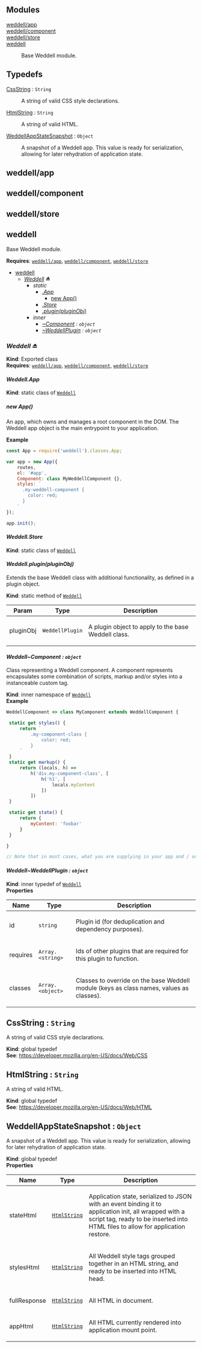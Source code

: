 ## Modules

<dl>
<dt><a href="#module_weddell/app">weddell/app</a></dt>
<dd></dd>
<dt><a href="#module_weddell/component">weddell/component</a></dt>
<dd></dd>
<dt><a href="#module_weddell/store">weddell/store</a></dt>
<dd></dd>
<dt><a href="#module_weddell">weddell</a></dt>
<dd><p>Base Weddell module.</p>
</dd>
</dl>

## Typedefs

<dl>
<dt><a href="#CssString">CssString</a> : <code>String</code></dt>
<dd><p>A string of valid CSS style declarations.</p>
</dd>
<dt><a href="#HtmlString">HtmlString</a> : <code>String</code></dt>
<dd><p>A string of valid HTML.</p>
</dd>
<dt><a href="#WeddellAppStateSnapshot">WeddellAppStateSnapshot</a> : <code>Object</code></dt>
<dd><p>A snapshot of a Weddell app. This value is ready for serialization, allowing for later rehydration of application state.</p>
</dd>
</dl>

<a name="module_weddell/app"></a>

## weddell/app
<a name="module_weddell/component"></a>

## weddell/component
<a name="module_weddell/store"></a>

## weddell/store
<a name="module_weddell"></a>

## weddell
Base Weddell module.

**Requires**: [<code>weddell/app</code>](#module_weddell/app), [<code>weddell/component</code>](#module_weddell/component), [<code>weddell/store</code>](#module_weddell/store)  

* [weddell](#module_weddell)
    * *[Weddell](#exp_module_weddell--Weddell) ⏏*
        * _static_
            * *[.App](#module_weddell--Weddell.App)*
                * [new App()](#new_module_weddell--Weddell.App_new)
            * *[.Store](#module_weddell--Weddell.Store)*
            * *[.plugin(pluginObj)](#module_weddell--Weddell.plugin)*
        * _inner_
            * *[~Component](#module_weddell--Weddell..Component) : <code>object</code>*
            * *[~WeddellPlugin](#module_weddell--Weddell..WeddellPlugin) : <code>object</code>*

<a name="exp_module_weddell--Weddell"></a>

### *Weddell ⏏*
**Kind**: Exported class  
**Requires**: [<code>weddell/app</code>](#module_weddell/app), [<code>weddell/component</code>](#module_weddell/component), [<code>weddell/store</code>](#module_weddell/store)  
<a name="module_weddell--Weddell.App"></a>

#### *Weddell.App*
**Kind**: static class of [<code>Weddell</code>](#exp_module_weddell--Weddell)  
<a name="new_module_weddell--Weddell.App_new"></a>

##### new App()
An app, which owns and manages a root component in the DOM. The Weddell app object is the main entrypoint to your application.

**Example**  
```js
const App = require('weddell').classes.App;

var app = new App({
    routes,
    el: '#app',
    Component: class MyWeddellComponent {},
    styles: `
      .my-weddell-component {
        color: red;
      }
    `
});

app.init();
```
<a name="module_weddell--Weddell.Store"></a>

#### *Weddell.Store*
**Kind**: static class of [<code>Weddell</code>](#exp_module_weddell--Weddell)  
<a name="module_weddell--Weddell.plugin"></a>

#### *Weddell.plugin(pluginObj)*
Extends the base Weddell class with additional functionality, as defined in a plugin object.

**Kind**: static method of [<code>Weddell</code>](#exp_module_weddell--Weddell)  
<table>
  <thead>
    <tr>
      <th>Param</th><th>Type</th><th>Description</th>
    </tr>
  </thead>
  <tbody>
<tr>
    <td>pluginObj</td><td><code>WeddellPlugin</code></td><td><p>A plugin object to apply to the base Weddell class.</p>
</td>
    </tr>  </tbody>
</table>

<a name="module_weddell--Weddell..Component"></a>

#### *Weddell~Component : <code>object</code>*
Class representing a Weddell component. A component represents encapsulates some combination of scripts, markup and/or styles into a instanceable custom tag.

**Kind**: inner namespace of [<code>Weddell</code>](#exp_module_weddell--Weddell)  
**Example**  
```js
WeddellComponent => class MyComponent extends WeddellComponent {

 static get styles() {
     return `
         .my-component-class {
             color: red;
         }
     `
 }
 static get markup() {
     return (locals, h) =>
         h('div.my-component-class', [
             h('h1', [
                 locals.myContent
             ])
         ])
 }

 static get state() {
     return {
         myContent: 'foobar'
     }
 }

}

// Note that in most cases, what you are supplying in your app and / or child components is a component reference itself, but a factory function that will receive the base WeddellComponent class. The WeddellComponent class should never be required directly. 
```
<a name="module_weddell--Weddell..WeddellPlugin"></a>

#### *Weddell~WeddellPlugin : <code>object</code>*
**Kind**: inner typedef of [<code>Weddell</code>](#exp_module_weddell--Weddell)  
**Properties**

<table>
  <thead>
    <tr>
      <th>Name</th><th>Type</th><th>Description</th>
    </tr>
  </thead>
  <tbody>
<tr>
    <td>id</td><td><code>string</code></td><td><p>Plugin id (for deduplication and dependency purposes).</p>
</td>
    </tr><tr>
    <td>requires</td><td><code>Array.&lt;string&gt;</code></td><td><p>Ids of other plugins that are required for this plugin to function.</p>
</td>
    </tr><tr>
    <td>classes</td><td><code>Array.&lt;object&gt;</code></td><td><p>Classes to override on the base Weddell module (keys as class names, values as classes).</p>
</td>
    </tr>  </tbody>
</table>

<a name="CssString"></a>

## CssString : <code>String</code>
A string of valid CSS style declarations.

**Kind**: global typedef  
**See**: https://developer.mozilla.org/en-US/docs/Web/CSS  
<a name="HtmlString"></a>

## HtmlString : <code>String</code>
A string of valid HTML.

**Kind**: global typedef  
**See**: https://developer.mozilla.org/en-US/docs/Web/HTML  
<a name="WeddellAppStateSnapshot"></a>

## WeddellAppStateSnapshot : <code>Object</code>
A snapshot of a Weddell app. This value is ready for serialization, allowing for later rehydration of application state.

**Kind**: global typedef  
**Properties**

<table>
  <thead>
    <tr>
      <th>Name</th><th>Type</th><th>Description</th>
    </tr>
  </thead>
  <tbody>
<tr>
    <td>stateHtml</td><td><code><a href="#HtmlString">HtmlString</a></code></td><td><p>Application state, serialized to JSON with an event binding it to application init, all wrapped with a script tag, ready to be inserted into HTML files to allow for application restore.</p>
</td>
    </tr><tr>
    <td>stylesHtml</td><td><code><a href="#HtmlString">HtmlString</a></code></td><td><p>All Weddell style tags grouped together in an HTML string, and ready to be inserted into HTML head.</p>
</td>
    </tr><tr>
    <td>fullResponse</td><td><code><a href="#HtmlString">HtmlString</a></code></td><td><p>All HTML in document.</p>
</td>
    </tr><tr>
    <td>appHtml</td><td><code><a href="#HtmlString">HtmlString</a></code></td><td><p>All HTML currently rendered into application mount point.</p>
</td>
    </tr>  </tbody>
</table>

